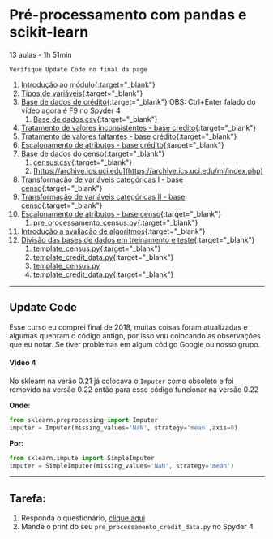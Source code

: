 # Pré-processamento com pandas e scikit-learn 

13 aulas - 1h 51min

    Verifique Update Code no final da page

1. [Introdução ao módulo](https://drive.google.com/file/d/1lMHwGvXz1iszWP1ylfwB-6ElvstG7Mud/view?usp=sharing){:target="_blank"}
1. [Tipos de variáveis](https://drive.google.com/file/d/1JEXgBLmJ4oRQyTaVBQ-AlzzbuMBQgVPV/view?usp=sharing){:target="_blank"}
1. [Base de dados de crédito](https://drive.google.com/file/d/1CS5zC0_BiXqUO5NjV9R0nOVWMAwBqTr9/view?usp=sharing){:target="_blank"}
    OBS: Ctrl+Enter falado do vídeo agora é F9 no Spyder 4
    1. [Base de dados.csv](https://drive.google.com/file/d/1vnzPUbuXAqllhzlupWZMQOxEzCuxuuma/view?usp=sharing){:target="_blank"}
1. [Tratamento de valores inconsistentes - base crédito](https://drive.google.com/file/d/1wOKK3DILnpjTQhbV61EsCuCt32hJ0yQz/view?usp=sharing){:target="_blank"}
1. [Tratamento de valores faltantes - base crédito](https://drive.google.com/file/d/1h5lunAWrdBdfiIRykOKJZxOPdAo_q4_j/view?usp=sharing){:target="_blank"}
1. [Escalonamento de atributos - base crédito](https://drive.google.com/file/d/1L6Mmv8qGQVhI_8-3OO7RptPCza3v8AUZ/view?usp=sharing){:target="_blank"}
1. [Base de dados do censo](https://drive.google.com/file/d/1yyx6-JcSRzQaQCNMlV702qu4XwgDsYCA/view?usp=sharing){:target="_blank"}
    1. [census.csv](https://drive.google.com/file/d/1P5yk7G23AlQz-EjE-6ewJUeQLQmWQ-yB/view?usp=sharing){:target="_blank"}
    1. [https://archive.ics.uci.edu](https://archive.ics.uci.edu/ml/index.php)
1. [Transformação de variáveis categóricas I - base censo](https://drive.google.com/file/d/1Ttm31iKmIusZ3gLy80nrrEfBMMl9J5Ab/view?usp=sharing){:target="_blank"}
1. [Transformação de variáveis categóricas II - base censo](https://drive.google.com/file/d/1zEzz-W9lALrQYTDj3w7JwHOkM2qU_no9/view?usp=sharing){:target="_blank"}
1. [Escalonamento de atributos - base censo](https://drive.google.com/file/d/1CUOMyd-wNTVhi57Y3Tv7wHnhD26R93ZR/view?usp=sharing){:target="_blank"}
    1. [pre_processamento_census.py](https://drive.google.com/file/d/1jU0WlG1LcAoB3NG2sLw4adOXZMeS9tDK/view?usp=sharing){:target="_blank"}
1. [Introdução a avaliação de algoritmos](https://drive.google.com/file/d/1vFh_rPTste_NjmfHcj9FkrO0cp-6zqTA/view?usp=sharing){:target="_blank"}
1. [Divisão das bases de dados em treinamento e teste](https://drive.google.com/file/d/15MLl1PuSrlsiwexYakUdGM4IrF9ZdYlN/view?usp=sharing){:target="_blank"}
    1. [template_census.py](https://drive.google.com/file/d/1R6Cckd6doCYiu7FD_ulNbzHKpn9vRTV4/view?usp=sharing){:target="_blank"}
    1. [template_credit_data.py](https://drive.google.com/file/d/1OH61SmWBDIa8lYJI9n6tqGK0G_ZLc7zO/view?usp=sharing){:target="_blank"}
    1. [template_census.py](https://drive.google.com/file/d/1BKwx-rg3s2B3kHtpKYX9ZPbH5qwU0sko/view?usp=sharing)
    1. [template_credit_data.py](https://drive.google.com/file/d/1ewvhMfjeHHtYJoNGYiDsW8o6H6hBBF09/view?usp=sharing){:target="_blank"}



--------------
## Update Code

Esse curso eu comprei final de 2018, muitas coisas foram atualizadas e algumas quebram o código antigo, por isso vou colocando as observações que eu notar. Se tiver problemas em algum código Google ou nosso grupo.

#### Vídeo 4
No sklearn na verão 0.21 já colocava o ```Imputer``` como obsoleto e foi removido na versão 0.22 então para esse código funcionar na versão 0.22

**Onde:**
```python
from sklearn.preprocessing import Imputer
imputer = Imputer(missing_values='NaN', strategy='mean',axis=0)
```

**Por:**
```python
from sklearn.impute import SimpleImputer
imputer = SimpleImputer(missing_values='NaN', strategy='mean')
```

-------------

## Tarefa:
1. Responda o questionário, [clique aqui](https://forms.gle/FaQqSkqMzRmF4b397)
1. Mande o print do seu ```pre_processamento_credit_data.py``` no Spyder 4